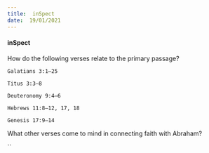 ```yaml
---
title:  inSpect
date:  19/01/2021
---
```


#### inSpect

How do the following verses relate to the primary passage?

`Galatians 3:1–25`

`Titus 3:3–8`

`Deuteronomy 9:4–6`

`Hebrews 11:8–12, 17, 18`

`Genesis 17:9–14`

What other verses come to mind in connecting faith with Abraham?

``